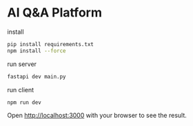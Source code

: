 # AI Q&A Platform

install

```bash
pip install requirements.txt
npm install --force
```

run server

```bash
fastapi dev main.py
```

run client

```bash
npm run dev
```

Open [http://localhost:3000](http://localhost:3000) with your browser to see the result.
